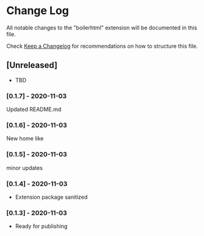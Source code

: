 # Change Log

All notable changes to the "boilerhtml" extension will be documented in this file.

Check [Keep a Changelog](http://keepachangelog.com/) for recommendations on how to structure this file.

## [Unreleased]

- TBD

### [0.1.7] - 2020-11-03

Updated README.md

### [0.1.6] - 2020-11-03

New home like

### [0.1.5] - 2020-11-03

minor updates

### [0.1.4] - 2020-11-03

- Extension package sanitized

### [0.1.3] - 2020-11-03

- Ready for publishing
